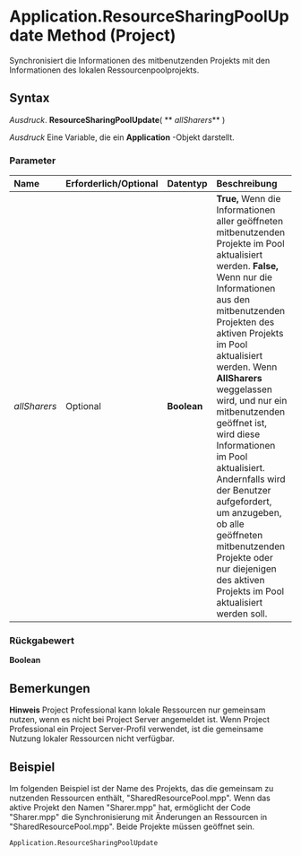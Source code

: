 
# Application.ResourceSharingPoolUpdate Method (Project)

Synchronisiert die Informationen des mitbenutzenden Projekts mit den Informationen des lokalen Ressourcenpoolprojekts.


## Syntax

 _Ausdruck_. **ResourceSharingPoolUpdate**( ** _allSharers_** )

 _Ausdruck_ Eine Variable, die ein **Application** -Objekt darstellt.


### Parameter



|**Name**|**Erforderlich/Optional**|**Datentyp**|**Beschreibung**|
|:-----|:-----|:-----|:-----|
| _allSharers_|Optional|**Boolean**|**True,** Wenn die Informationen aller geöffneten mitbenutzenden Projekte im Pool aktualisiert werden. **False,** Wenn nur die Informationen aus den mitbenutzenden Projekten des aktiven Projekts im Pool aktualisiert werden. Wenn **AllSharers** weggelassen wird, und nur ein mitbenutzenden geöffnet ist, wird diese Informationen im Pool aktualisiert. Andernfalls wird der Benutzer aufgefordert, um anzugeben, ob alle geöffneten mitbenutzenden Projekte oder nur diejenigen des aktiven Projekts im Pool aktualisiert werden soll.|

### Rückgabewert

 **Boolean**


## Bemerkungen




 **Hinweis**  Project Professional kann lokale Ressourcen nur gemeinsam nutzen, wenn es nicht bei Project Server angemeldet ist. Wenn Project Professional ein Project Server-Profil verwendet, ist die gemeinsame Nutzung lokaler Ressourcen nicht verfügbar.


## Beispiel

Im folgenden Beispiel ist der Name des Projekts, das die gemeinsam zu nutzenden Ressourcen enthält, "SharedResourcePool.mpp". Wenn das aktive Projekt den Namen "Sharer.mpp" hat, ermöglicht der Code "Sharer.mpp" die Synchronisierung mit Änderungen an Ressourcen in "SharedResourcePool.mpp". Beide Projekte müssen geöffnet sein.


```
Application.ResourceSharingPoolUpdate
```

